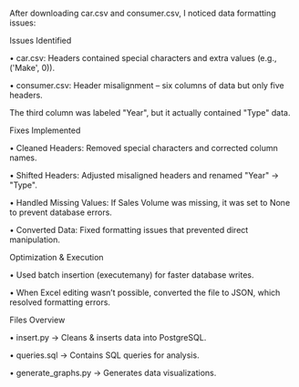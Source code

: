 After downloading car.csv and consumer.csv, I noticed data formatting issues:

Issues Identified

•	car.csv: Headers contained special characters and extra values (e.g., ('Make', 0)).

•	consumer.csv: Header misalignment – six columns of data but only five headers. 

The third column was labeled "Year", but it actually contained "Type" data.

Fixes Implemented

•	Cleaned Headers: Removed special characters and corrected column names.

•	Shifted Headers: Adjusted misaligned headers and renamed "Year" → "Type".

•	Handled Missing Values: If Sales Volume was missing, it was set to None to prevent database errors.

•	Converted Data: Fixed formatting issues that prevented direct manipulation.

Optimization & Execution

•	Used batch insertion (executemany) for faster database writes.

•	When Excel editing wasn’t possible, converted the file to JSON, which resolved formatting errors.

Files Overview

•	insert.py → Cleans & inserts data into PostgreSQL.

•	queries.sql → Contains SQL queries for analysis.

•	generate_graphs.py → Generates data visualizations.

